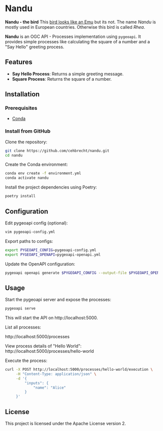 # Nandu

**Nandu - the bird**
    This [bird looks like an Emu](https://www.gardenandpatiohomeguide.com/birds-that-look-like-emus/) but its not. The name *Nandu* is mostly used in European countries. Otherwise this bird is called *Rhea*.
    

**Nandu** is an OGC API - Processes implementation using `pygeoapi`. It provides simple processes like calculating the square of a number and a "Say Hello" greeting process.

## Features

- **Say Hello Process**: Returns a simple greeting message.
- **Square Process**: Returns the square of a number.

## Installation

### Prerequisites

- [Conda](https://docs.conda.io/projects/conda/en/latest/user-guide/install/)

### Install from GitHub

Clone the repository:

```bash
git clone https://github.com/cehbrecht/nandu.git
cd nandu
```

Create the Conda environment:

```bash
conda env create -f environment.yml
conda activate nandu
```

Install the project dependencies using Poetry:
```bash
poetry install
```

## Configuration

Edit pygeoapi config (optional):
```bash
vim pygeoapi-config.yml
```

Export paths to configs:

```bash
export PYGEOAPI_CONFIG=pygeoapi-config.yml
export PYGEOAPI_OPENAPI=pygeoapi-openapi.yml 
```

Update the OpenAPI configuration:

```bash
pygeoapi openapi generate $PYGEOAPI_CONFIG --output-file $PYGEOAPI_OPENAPI
```

## Usage

Start the pygeoapi server and expose the processes:
```bash
pygeoapi serve
```

This will start the API on http://localhost:5000.


List all processes:

http://localhost:5000/processes



View process details of "Hello World":
http://localhost:5000/processes/hello-world


Execute the process:
```bash
curl -X POST http://localhost:5000/processes/hello-world/execution \
     -H "Content-Type: application/json" \
     -d '{
         "inputs": {
             "name": "Alice"
         }
     }'
```

## License

This project is licensed under the Apache License version 2.


